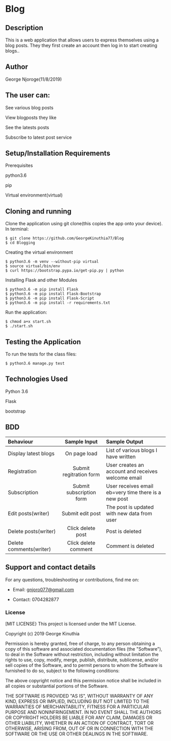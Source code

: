 # Blog

## Description
This is a web application that allows users to express themselves using a blog posts. They they first create an account then log in to start creating blogs..
## Author
George Njoroge(11/8/2019)

## The user can:

See various blog posts

View blogposts they like

See the latests posts

Subscribe to latest post service

## Setup/Installation Requirements
Prerequisites

python3.6

pip

Virtual environment(virtual)

## Cloning and running
Clone the application using git clone(this copies the app onto your device). In terminal:

    $ git clone https://github.com/GeorgeKinuthia77/Blog
    $ cd Blogging
Creating the virtual environment

    $ python3.6 -m venv --without-pip virtual
    $ source virtual/bin/env
    $ curl https://bootstrap.pypa.io/get-pip.py | python
Installing Flask and other Modules

    $ python3.6 -m pip install Flask
    $ python3.6 -m pip install Flask-Bootstrap
    $ python3.6 -m pip install Flask-Script
    $ python3.6 -m pip install -r requirements.txt
Run the application:

    $ chmod a+x start.sh
    $ ./start.sh

## Testing the Application
To run the tests for the class files:

    $ python3.6 manage.py test

## Technologies Used

Python 3.6

Flask

bootstrap

## BDD

| Behaviour |  Sample Input | Sample Output |
| :---------------- | :---------------: | :------------------ |
| Display latest blogs | On page load | List of various blogs I have written |
| Registration | Submit regitration form | User creates an account and receives welcome email |
| Subscription | Submit subscription form| User receives email eb=very time there is a new post|
| Edit posts(writer) | Submit edit post | The post is updated with new data from user |
| Delete posts(writer) | Click delete post | Post is deleted |
| Delete comments(writer) | Click delete comment | Comment is deleted |


## Support and contact details
For any questions, troubleshooting or contributions,  find me on:
* Email: gnjoro077@gmail.com

* Contact: 0704282877

### License

[MIT LICENSE}
This project is licensed under the MIT License.

Copyright (c) 2019 George Kinuthia

Permission is hereby granted, free of charge, to any person obtaining a copy
of this software and associated documentation files (the "Software"), to deal
in the Software without restriction, including without limitation the rights
to use, copy, modify, merge, publish, distribute, sublicense, and/or sell
copies of the Software, and to permit persons to whom the Software is
furnished to do so, subject to the following conditions:

The above copyright notice and this permission notice shall be included in all
copies or substantial portions of the Software.

THE SOFTWARE IS PROVIDED "AS IS", WITHOUT WARRANTY OF ANY KIND, EXPRESS OR
IMPLIED, INCLUDING BUT NOT LIMITED TO THE WARRANTIES OF MERCHANTABILITY,
FITNESS FOR A PARTICULAR PURPOSE AND NONINFRINGEMENT. IN NO EVENT SHALL THE
AUTHORS OR COPYRIGHT HOLDERS BE LIABLE FOR ANY CLAIM, DAMAGES OR OTHER
LIABILITY, WHETHER IN AN ACTION OF CONTRACT, TORT OR OTHERWISE, ARISING FROM,
OUT OF OR IN CONNECTION WITH THE SOFTWARE OR THE USE OR OTHER DEALINGS IN THE
SOFTWARE.
